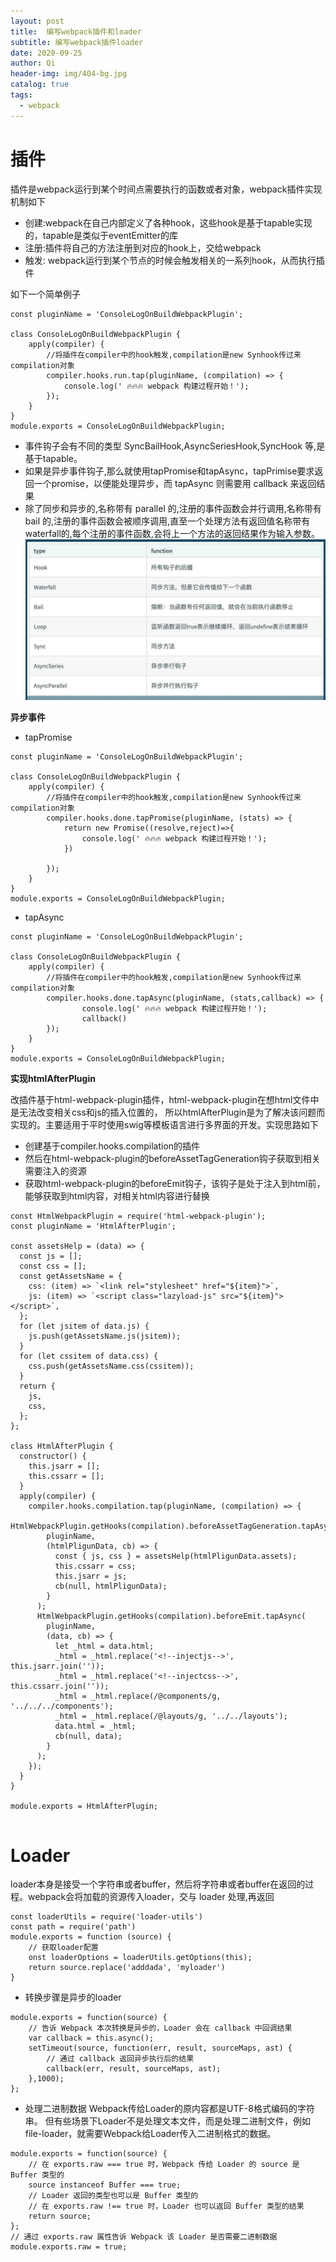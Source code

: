 ```yaml
---
layout: post
title:  编写webpack插件和loader
subtitle: 编写webpack插件loader
date: 2020-09-25
author: Qi
header-img: img/404-bg.jpg
catalog: true
tags:
  - webpack
---
```


# 插件

插件是webpack运行到某个时间点需要执行的函数或者对象，webpack插件实现机制如下
- 创建:webpack在自己内部定义了各种hook，这些hook是基于tapable实现的，tapable是类似于eventEmitter的库
- 注册:插件将自己的方法注册到对应的hook上，交给webpack
- 触发: webpack运行到某个节点的时候会触发相关的一系列hook，从而执行插件

如下一个简单例子

```
const pluginName = 'ConsoleLogOnBuildWebpackPlugin';

class ConsoleLogOnBuildWebpackPlugin {
    apply(compiler) {
        //将插件在compiler中的hook触发,compilation是new Synhook传过来compilation对象
        compiler.hooks.run.tap(pluginName, (compilation) => {
            console.log(' 🔥🔥🔥 webpack 构建过程开始！');
        });
    }
}
module.exports = ConsoleLogOnBuildWebpackPlugin;

```
- 事件钩子会有不同的类型 SyncBailHook,AsyncSeriesHook,SyncHook 等,是基于tapable。
- 如果是异步事件钩子,那么就使用tapPromise和tapAsync，tapPrimise要求返回一个promise，以便能处理异步，而 tapAsync 则需要用 callback 来返回结果
- 除了同步和异步的,名称带有 parallel 的,注册的事件函数会并行调用,名称带有 bail 的,注册的事件函数会被顺序调用,直至一个处理方法有返回值名称带有 waterfall的,每个注册的事件函数,会将上一个方法的返回结果作为输入参数。
![Image text](/img/WechatIMG389.png)

**异步事件**

- tapPromise

```
const pluginName = 'ConsoleLogOnBuildWebpackPlugin';

class ConsoleLogOnBuildWebpackPlugin {
    apply(compiler) {
        //将插件在compiler中的hook触发,compilation是new Synhook传过来compilation对象
        compiler.hooks.done.tapPromise(pluginName, (stats) => {
            return new Promise((resolve,reject)=>{
                console.log(' 🔥🔥🔥 webpack 构建过程开始！');
            })
            
        });
    }
}
module.exports = ConsoleLogOnBuildWebpackPlugin;
```

- tapAsync

```
const pluginName = 'ConsoleLogOnBuildWebpackPlugin';

class ConsoleLogOnBuildWebpackPlugin {
    apply(compiler) {
        //将插件在compiler中的hook触发,compilation是new Synhook传过来compilation对象
        compiler.hooks.done.tapAsync(pluginName, (stats,callback) => {
                console.log(' 🔥🔥🔥 webpack 构建过程开始！');
                callback()
        });
    }
}
module.exports = ConsoleLogOnBuildWebpackPlugin;
```

**实现htmlAfterPlugin**

改插件基于html-webpack-plugin插件，html-webpack-plugin在想html文件中是无法改变相关css和js的插入位置的，
所以htmlAfterPlugin是为了解决该问题而实现的。主要适用于平时使用swig等模板语言进行多界面的开发。实现思路如下
- 创建基于compiler.hooks.compilation的插件
- 然后在html-webpack-plugin的beforeAssetTagGeneration钩子获取到相关需要注入的资源
- 获取html-webpack-plugin的beforeEmit钩子，该钩子是处于注入到html前，能够获取到html内容，对相关html内容进行替换


```
const HtmlWebpackPlugin = require('html-webpack-plugin');
const pluginName = 'HtmlAfterPlugin';

const assetsHelp = (data) => {
  const js = [];
  const css = [];
  const getAssetsName = {
    css: (item) => `<link rel="stylesheet" href="${item}">`,
    js: (item) => `<script class="lazyload-js" src="${item}"></script>`,
  };
  for (let jsitem of data.js) {
    js.push(getAssetsName.js(jsitem));
  }
  for (let cssitem of data.css) {
    css.push(getAssetsName.css(cssitem));
  }
  return {
    js,
    css,
  };
};

class HtmlAfterPlugin {
  constructor() {
    this.jsarr = [];
    this.cssarr = [];
  }
  apply(compiler) {
    compiler.hooks.compilation.tap(pluginName, (compilation) => {
      HtmlWebpackPlugin.getHooks(compilation).beforeAssetTagGeneration.tapAsync(
        pluginName,
        (htmlPligunData, cb) => {
          const { js, css } = assetsHelp(htmlPligunData.assets);
          this.cssarr = css;
          this.jsarr = js;
          cb(null, htmlPligunData);
        }
      );
      HtmlWebpackPlugin.getHooks(compilation).beforeEmit.tapAsync(
        pluginName,
        (data, cb) => {
          let _html = data.html;
          _html = _html.replace('<!--injectjs-->', this.jsarr.join(''));
          _html = _html.replace('<!--injectcss-->', this.cssarr.join(''));
          _html = _html.replace(/@components/g, '../../../components');
          _html = _html.replace(/@layouts/g, '../../layouts');
          data.html = _html;
          cb(null, data);
        }
      );
    });
  }
}

module.exports = HtmlAfterPlugin;


```

# Loader
loader本身是接受一个字符串或者buffer，然后将字符串或者buffer在返回的过程。webpack会将加载的资源传入loader，交与 loader 处理,再返回 

```
const loaderUtils = require('loader-utils')
const path = require('path')
module.exports = function (source) {
    // 获取loader配置
    onst loaderOptions = loaderUtils.getOptions(this);
    return source.replace('adddada', 'myloader')   
}

```

- 转换步骤是异步的loader

```
module.exports = function(source) {
    // 告诉 Webpack 本次转换是异步的，Loader 会在 callback 中回调结果
    var callback = this.async();
    setTimeout(source, function(err, result, sourceMaps, ast) {
        // 通过 callback 返回异步执行后的结果
        callback(err, result, sourceMaps, ast);
    },1000);
};

```

- 处理二进制数据 Webpack传给Loader的原内容都是UTF-8格式编码的字符串。 但有些场景下Loader不是处理文本文件，而是处理二进制文件，例如file-loader，就需要Webpack给Loader传入二进制格式的数据。

```
module.exports = function(source) {
    // 在 exports.raw === true 时，Webpack 传给 Loader 的 source 是 Buffer 类型的
    source instanceof Buffer === true;
    // Loader 返回的类型也可以是 Buffer 类型的
    // 在 exports.raw !== true 时，Loader 也可以返回 Buffer 类型的结果
    return source;
};
// 通过 exports.raw 属性告诉 Webpack 该 Loader 是否需要二进制数据 
module.exports.raw = true;

```




